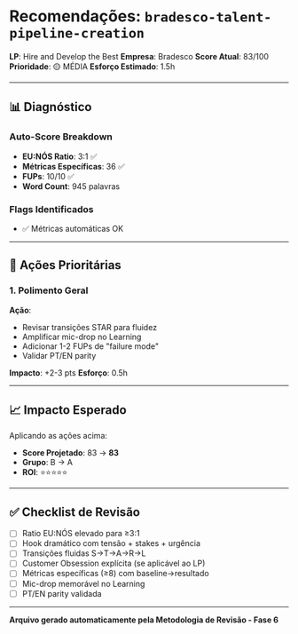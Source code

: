 # Recomendações: `bradesco-talent-pipeline-creation`

**LP**: Hire and Develop the Best
**Empresa**: Bradesco
**Score Atual**: 83/100
**Prioridade**: 🟡 MÉDIA
**Esforço Estimado**: 1.5h

---

## 📊 Diagnóstico

### Auto-Score Breakdown
- **EU:NÓS Ratio**: 3:1 ✅
- **Métricas Específicas**: 36 ✅
- **FUPs**: 10/10 ✅
- **Word Count**: 945 palavras

### Flags Identificados
- ✅ Métricas automáticas OK

---

## 🎯 Ações Prioritárias


### 1. Polimento Geral

**Ação**:
- Revisar transições STAR para fluidez
- Amplificar mic-drop no Learning
- Adicionar 1-2 FUPs de "failure mode"
- Validar PT/EN parity

**Impacto**: +2-3 pts
**Esforço**: 0.5h


---

## 📈 Impacto Esperado

Aplicando as ações acima:
- **Score Projetado**: 83 → **83**
- **Grupo**: B → A
- **ROI**: ⭐⭐⭐⭐⭐

---

## ✅ Checklist de Revisão

- [ ] Ratio EU:NÓS elevado para ≥3:1
- [ ] Hook dramático com tensão + stakes + urgência
- [ ] Transições fluidas S→T→A→R→L
- [ ] Customer Obsession explícita (se aplicável ao LP)
- [ ] Métricas específicas (≥8) com baseline→resultado
- [ ] Mic-drop memorável no Learning
- [ ] PT/EN parity validada

---

**Arquivo gerado automaticamente pela Metodologia de Revisão - Fase 6**
